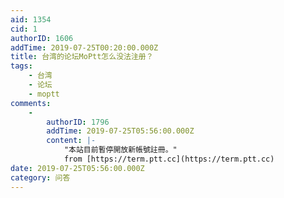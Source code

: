 ```yaml
---
aid: 1354
cid: 1
authorID: 1606
addTime: 2019-07-25T00:20:00.000Z
title: 台湾的论坛MoPtt怎么没法注册？
tags:
    - 台湾
    - 论坛
    - moptt
comments:
    -
        authorID: 1796
        addTime: 2019-07-25T05:56:00.000Z
        content: |-
            "本站目前暫停開放新帳號註冊。"  
            from [https://term.ptt.cc](https://term.ptt.cc)
date: 2019-07-25T05:56:00.000Z
category: 问答
---
```



